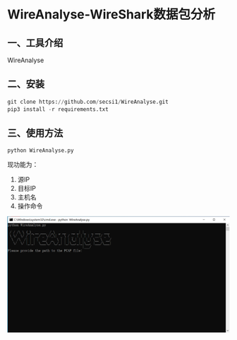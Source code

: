 # WireAnalyse-WireShark数据包分析

## 一、工具介绍

WireAnalyse

## 二、安装

```python
git clone https://github.com/secsi1/WireAnalyse.git
pip3 install -r requirements.txt
```

## 三、使用方法

```
python WireAnalyse.py
```



现功能为：

1. 源IP
2. 目标IP
3. 主机名
4. 操作命令


![image-20230604222901594](image-20230604222901594.png)
